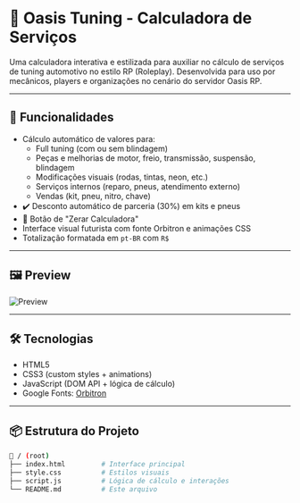 # 🚀 Oasis Tuning - Calculadora de Serviços

Uma calculadora interativa e estilizada para auxiliar no cálculo de serviços de tuning automotivo no estilo RP (Roleplay). Desenvolvida para uso por mecânicos, players e organizações no cenário do servidor Oasis RP.

---

## 🎯 Funcionalidades

- Cálculo automático de valores para:
  - Full tuning (com ou sem blindagem)
  - Peças e melhorias de motor, freio, transmissão, suspensão, blindagem
  - Modificações visuais (rodas, tintas, neon, etc.)
  - Serviços internos (reparo, pneus, atendimento externo)
  - Vendas (kit, pneu, nitro, chave)
- ✔️ Desconto automático de parceria (30%) em kits e pneus
- 🔄 Botão de "Zerar Calculadora"
- Interface visual futurista com fonte Orbitron e animações CSS
- Totalização formatada em `pt-BR` com `R$`

---

## 🖼️ Preview

![Preview](https://i.imgur.com/Fx9JX2B)

---

## 🛠️ Tecnologias

- HTML5
- CSS3 (custom styles + animations)
- JavaScript (DOM API + lógica de cálculo)
- Google Fonts: [Orbitron](https://fonts.google.com/specimen/Orbitron)

---

## 📦 Estrutura do Projeto

```bash
📁 / (root)
├── index.html         # Interface principal
├── style.css          # Estilos visuais
├── script.js          # Lógica de cálculo e interações
└── README.md          # Este arquivo
